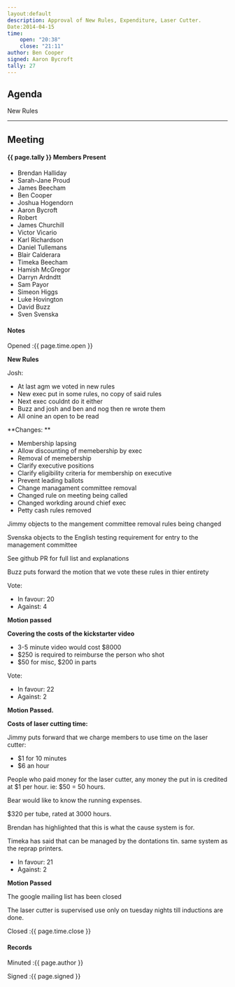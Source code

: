 ```yaml
---
layout:default
description: Approval of New Rules, Expenditure, Laser Cutter.
Date:2014-04-15
time: 
    open: "20:38"
    close: "21:11"
author: Ben Cooper
signed: Aaron Bycroft
tally: 27
---
```


## Agenda

New Rules

---

## Meeting

#### {{ page.tally }} Members Present

* Brendan Halliday
* Sarah-Jane Proud
* James Beecham
* Ben Cooper
* Joshua Hogendorn
* Aaron Bycroft
* Robert
* James Churchill
* Victor Vicario
* Karl Richardson
* Daniel Tullemans
* Blair Calderara
* Timeka Beecham
* Hamish McGregor
* Darryn Ardndtt
* Sam Payor
* Simeon Higgs
* Luke Hovington
* David Buzz
* Sven Svenska

#### Notes

Opened
:{{ page.time.open }}

**New Rules**

Josh:

* At last agm we voted in new rules
* New exec put in some rules, no copy of said rules
* Next exec couldnt do it either
* Buzz and josh and ben and nog then re wrote them
* All onine an open to be read

**Changes: **

* Membership lapsing
* Allow discounting of memebership by exec
* Removal of memebership
* Clarify executive positions
* Clarify eligibility criteria for membership on executive
* Prevent leading ballots
* Change managament committee removal
* Changed rule on meeting being called
* Changed workding around chief exec
* Petty cash rules removed

Jimmy objects to the mangement committee removal rules being changed 

Svenska objects to the English testing requirement for entry to the management committee

See github PR for full list and explanations

Buzz puts forward the motion that we vote these rules in thier entirety

Vote:

* In favour: 20
* Against: 4

**Motion passed**

**Covering the costs of the kickstarter video**

* 3-5 minute video would cost $8000
* $250 is required to reimburse the person who shot
* $50 for misc, $200 in parts

Vote:

* In favour: 22
* Against: 2

**Motion Passed.**

**Costs of laser cutting time:**

Jimmy puts forward that we charge members to use time on the laser cutter:

* $1 for 10 minutes
* $6 an hour

People who paid money for the laser cutter, any money the put in is credited at $1 per hour.
ie: $50 = 50 hours.

Bear would like to know the running expenses.

$320 per tube, rated at 3000 hours.

Brendan has highlighted that this is what the cause system is for.

Timeka has said that can be managed by the dontations tin. same system as the reprap printers.

* In favour: 21
* Against: 2

**Motion Passed**

The google mailing list has been closed

The laser cutter is supervised use only on tuesday nights till inductions are done.

Closed
:{{ page.time.close }}

#### Records


Minuted
:{{ page.author }}

Signed
:{{ page.signed }}
